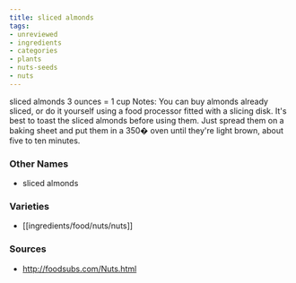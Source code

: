 ```yaml
---
title: sliced almonds
tags:
- unreviewed
- ingredients
- categories
- plants
- nuts-seeds
- nuts
---
```

sliced almonds 3 ounces = 1 cup Notes: You can buy almonds already sliced, or do it yourself using a food processor fitted with a slicing disk. It's best to toast the sliced almonds before using them. Just spread them on a baking sheet and put them in a 350� oven until they're light brown, about five to ten minutes.

### Other Names

* sliced almonds

### Varieties

* [[ingredients/food/nuts/nuts]]

### Sources
* http://foodsubs.com/Nuts.html
